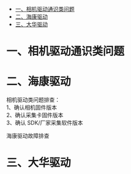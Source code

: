 - [一、相机驱动通识类问题](#一相机驱动通识类问题)
- [二、海康驱动](#二海康驱动)
- [三、大华驱动](#三大华驱动)

# 一、相机驱动通识类问题



# 二、海康驱动


相机驱动类问题排查：  
1、确认相机固件版本  
2、确认采集卡固件版本  
3、确认 SDK/厂家采集软件版本



海康驱动故障排查

# 三、大华驱动


